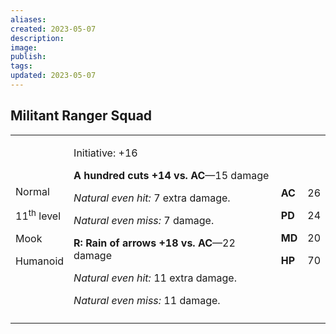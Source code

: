 ```yaml
---
aliases: 
created: 2023-05-07
description: 
image: 
publish: 
tags: 
updated: 2023-05-07
---
```


## Militant Ranger Squad

<table>
<colgroup>
<col style="width: 16%" />
<col style="width: 72%" />
<col style="width: 5%" />
<col style="width: 5%" />
</colgroup>
<tbody>
<tr class="odd">
<td><p>Normal</p>
<p>11<sup>th</sup> level</p>
<p>Mook</p>
<p>Humanoid</p></td>
<td><p>Initiative: +16</p>
<p><strong>A hundred cuts +14 vs. AC</strong>—15 damage</p>
<p><em>Natural even hit:</em> 7 extra damage.</p>
<p><em>Natural even miss:</em> 7 damage.</p>
<p><strong>R: Rain of arrows +18 vs. AC</strong>—22 damage</p>
<p><em>Natural even hit:</em> 11 extra damage.</p>
<p><em>Natural even miss:</em> 11 damage.</p></td>
<td><p><strong>AC</strong></p>
<p><strong>PD</strong></p>
<p><strong>MD</strong></p>
<p><strong>HP</strong></p></td>
<td><p>26</p>
<p>24</p>
<p>20</p>
<p>70</p></td>
</tr>
<tr class="even">
<td></td>
<td></td>
<td></td>
<td></td>
</tr>
</tbody>
</table>

